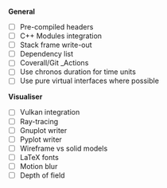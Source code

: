 **General**
- [ ] Pre-compiled headers
- [ ] C++ Modules integration
- [ ] Stack frame write-out
- [ ] Dependency list
- [ ] Coverall/Git _Actions
- [ ] Use chronos duration for time units
- [ ] Use pure virtual interfaces where possible

**Visualiser**
- [ ] Vulkan integration
- [ ] Ray-tracing
- [ ] Gnuplot writer
- [ ] Pyplot writer
- [ ] Wireframe vs solid models
- [ ] LaTeX fonts
- [ ] Motion blur
- [ ] Depth of field